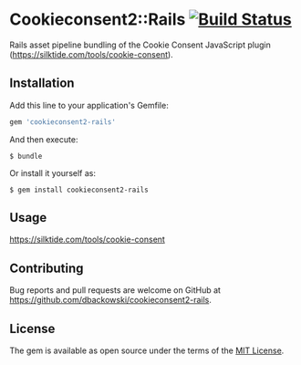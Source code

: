 # Cookieconsent2::Rails [![Build Status](https://travis-ci.org/dbackowski/cookieconsent2-rails.svg?branch=master)](https://travis-ci.org/dbackowski/cookieconsent2-rails)

Rails asset pipeline bundling of the Cookie Consent JavaScript plugin (https://silktide.com/tools/cookie-consent).

## Installation

Add this line to your application's Gemfile:

```ruby
gem 'cookieconsent2-rails'
```

And then execute:

    $ bundle

Or install it yourself as:

    $ gem install cookieconsent2-rails

## Usage

https://silktide.com/tools/cookie-consent

## Contributing

Bug reports and pull requests are welcome on GitHub at https://github.com/dbackowski/cookieconsent2-rails.


## License

The gem is available as open source under the terms of the [MIT License](http://opensource.org/licenses/MIT).

